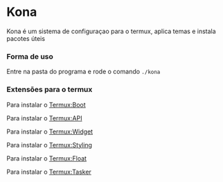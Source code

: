 # Kona

Kona é um sistema de configuraçao para o termux, aplica temas e instala pacotes úteis
### Forma de uso
Entre na pasta do programa e rode o comando `./kona`

### Extensões para o termux

Para instalar o [Termux:Boot](https://f-droid.org/packages/com.termux.boot/)

Para instalar o [Termux:API](https://f-droid.org/en/packages/com.termux.api/)

Para instalar o [Termux:Widget](https://f-droid.org/en/packages/com.termux.widget/)

Para instalar o [Termux:Styling](https://f-droid.org/packages/com.termux.styling/)

Para instalar o [Termux:Float](https://f-droid.org/en/packages/com.termux.window/)

Para instalar o [Termux:Tasker](https://f-droid.org/packages/com.termux.tasker/)


